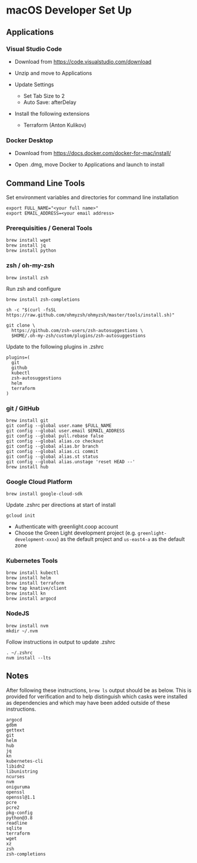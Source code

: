 # macOS Developer Set Up

## Applications

### Visual Studio Code

* Download from https://code.visualstudio.com/download

* Unzip and move to Applications

* Update Settings
    * Set Tab Size to 2
    * Auto Save: afterDelay

* Install the following extensions
  * Terraform (Anton Kulikov)

### Docker Desktop

* Download from https://docs.docker.com/docker-for-mac/install/

* Open .dmg, move Docker to Applications and launch to install 

## Command Line Tools

Set environment variables and directories for command line installation

    export FULL_NAME="<your full name>"
    export EMAIL_ADDRESS=<your email address>

### Prerequisities / General Tools

    brew install wget
    brew install jq
    brew install python

### zsh / oh-my-zsh
    
    brew install zsh

 Run zsh and configure

    brew install zsh-completions

    sh -c "$(curl -fsSL https://raw.github.com/ohmyzsh/ohmyzsh/master/tools/install.sh)"

    git clone \
      https://github.com/zsh-users/zsh-autosuggestions \
      $HOME/.oh-my-zsh/custom/plugins/zsh-autosuggestions


Update to the following plugins in .zshrc

    plugins=(
      git
      github
      kubectl
      zsh-autosuggestions
      helm
      terraform
    )

### git / GitHub

    brew install git
    git config --global user.name $FULL_NAME
    git config --global user.email $EMAIL_ADDRESS
    git config --global pull.rebase false
    git config --global alias.co checkout
    git config --global alias.br branch
    git config --global alias.ci commit
    git config --global alias.st status
    git config --global alias.unstage 'reset HEAD --'
    brew install hub

### Google Cloud Platform

    brew install google-cloud-sdk

Update .zshrc per directions at start of install

    gcloud init
        
* Authenticate with greenlight.coop account
* Choose the Green Light development project (e.g. `greenlight-development-xxxx`) as the default project and `us-east4-a` as the default zone

### Kubernetes Tools

    brew install kubectl
    brew install helm
    brew install terraform
    brew tap knative/client
    brew install kn
    brew install argocd

### NodeJS

    brew install nvm
    mkdir ~/.nvm
  
Follow instructions in output to update .zshrc
  
    . ~/.zshrc
    nvm install --lts

## Notes

After following these instructions, `brew ls` output should be as below. This is provided for verification and to
help distinguish which casks were installed as dependencies and which may have been added outside of these
instructions.

    argocd
    gdbm
    gettext
    git
    helm
    hub
    jq
    kn
    kubernetes-cli
    libidn2
    libunistring
    ncurses
    nvm
    oniguruma
    openssl
    openssl@1.1
    pcre
    pcre2
    pkg-config
    python@3.8
    readline
    sqlite
    terraform
    wget
    xz
    zsh
    zsh-completions
